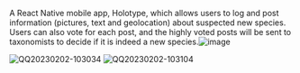 A React Native mobile app, Holotype, which allows users to log and post information (pictures, text and geolocation) about suspected new species. Users can also vote for each post, and the highly voted posts will be sent to taxonomists to decide if it is indeed a new species.![image](https://user-images.githubusercontent.com/55920971/210711813-727ee128-6185-4678-8d8a-0204a363a07d.png)

![QQ20230202-103034](https://user-images.githubusercontent.com/55920971/216202051-5cef0bff-5d9f-4d91-92d3-2fd76a5d7523.png)
![QQ20230202-103104](https://user-images.githubusercontent.com/55920971/216202057-976bb46f-fe59-4c15-9a58-0d60d3d92578.png)
